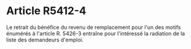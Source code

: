 # Article R5412-4

  
Le retrait du bénéfice du revenu de remplacement pour l'un des motifs énumérés à l'article R. 5426-3 entraîne pour l'intéressé la radiation de la liste des demandeurs d'emploi.